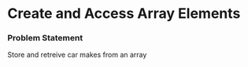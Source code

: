 # Create and Access Array Elements

### Problem Statement

Store and retreive car makes from an array